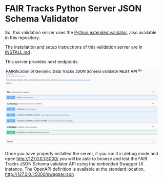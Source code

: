 # FAIR Tracks Python Server JSON Schema Validator

So, this validation server uses the [Python extended validator](../python), also available in this repository.

The installation and setup instructions of this validation server are in [INSTALL.md](INSTALL.md) .

This server provides next endpoints:

![API snapshot](api-snapshot.png "JSON Schema Validator API snapshot")

Once you have properly installed the server, if you run it in debug mode and open http://127.0.0.1:5000/ you will be able to browse and test the FAIR Tracks JSON Schema validator API using the embedded Swagger UI instance. The OpenAPI definition is available at the standard location, http://127.0.0.1:5000/swagger.json
